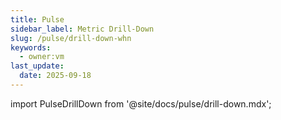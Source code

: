 ```yaml
---
title: Pulse
sidebar_label: Metric Drill-Down
slug: /pulse/drill-down-whn
keywords:
  - owner:vm
last_update:
  date: 2025-09-18
---
```


import PulseDrillDown from '@site/docs/pulse/drill-down.mdx';
 
<PulseDrillDown />
